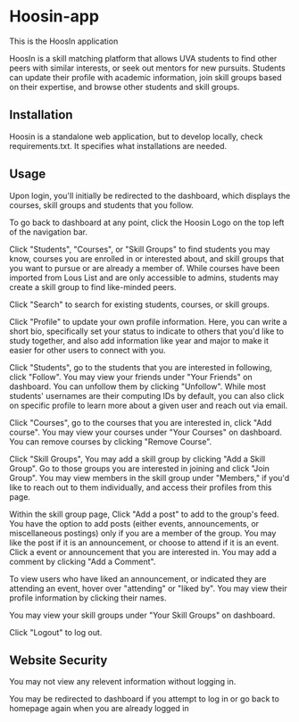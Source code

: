 # Hoosin-app

This is the HoosIn application

HoosIn is a skill matching platform that allows UVA students to find other peers with similar interests, or seek out mentors for new pursuits. Students can update their profile with academic information, join skill groups based on their expertise, and browse other students and skill groups.

## Installation

Hoosin is a standalone web application, but to develop locally, check requirements.txt. It specifies what installations are needed.


## Usage

Upon login, you'll initially be redirected to the dashboard, which displays the courses, skill groups and students that you follow.

To go back to dashboard at any point, click the Hoosin Logo on the top left of the navigation bar.

Click "Students", "Courses", or "Skill Groups" to find students you may know, courses you are enrolled in or interested about, and skill groups that you want to pursue or are already a member of.
While courses have been imported from Lous List and are only accessible to admins, students may create a skill group to find like-minded peers.

Click "Search" to search for existing students, courses, or skill groups.

Click "Profile" to update your own profile information. Here, you can write a short bio, specifically set your status to indicate to others that you'd like to study together,
and also add information like year and major to make it easier for other users to connect with you. 

Click "Students", go to the students that you are interested in following, click "Follow". You may view your friends under "Your Friends" on dashboard. You can unfollow them by clicking "Unfollow". 
While most students' usernames are their computing IDs by default, you can also click on specific profile
to learn more about a given user and reach out via email.

Click "Courses", go to the courses that you are interested in, click "Add course". You may view your courses under "Your Courses" on dashboard. You can remove courses by clicking "Remove Course".

Click "Skill Groups", You may add a skill group by clicking "Add a Skill Group". Go to those groups you are interested in joining and click "Join Group". 
You may view members in the skill group under "Members," if you'd like to reach out to them individually, and access their profiles from this page.

Within the skill group page, Click "Add a post" to add to the group's feed. You have the option to add posts (either events, announcements, or miscellaneous postings) only if you are a member of the group. 
You may like the post if it is an announcement, or choose to attend if it is an event. Click a event or announcement that you are interested in. You may add a comment by clicking "Add a Comment". 

To view users who have liked an announcement, or indicated they are attending an event, hover over "attending" or "liked by". You may view their profile information by clicking their names. 

You may view your skill groups under "Your Skill Groups" on dashboard.

Click "Logout" to log out.

## Website Security

You may not view any relevent information without logging in.

You may be redirected to dashboard if you attempt to log in or go back to homepage again when you are already logged in
